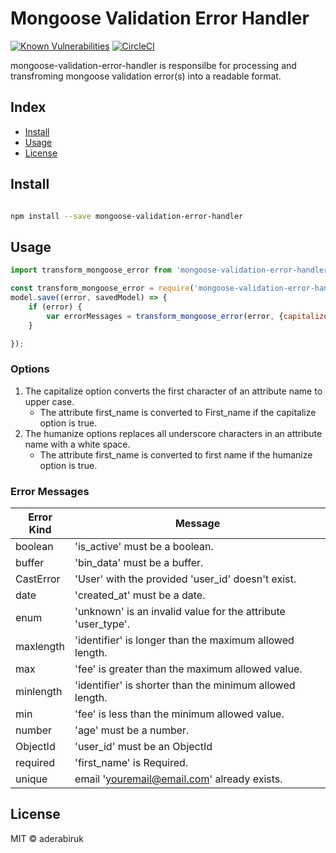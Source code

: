 # Mongoose Validation Error Handler

[![Known Vulnerabilities](https://snyk.io/test/github/aderabiruk/mongoose-validation-error-handler/badge.svg?targetFile=package.json)](https://snyk.io/test/github/aderabiruk/mongoose-validation-error-handler?targetFile=package.json)
[![CircleCI](https://circleci.com/gh/aderabiruk/mongoose-validation-error-handler.svg?style=svg)](https://circleci.com/gh/aderabiruk/mongoose-validation-error-handler)

mongoose-validation-error-handler is responsilbe for processing and transfroming mongoose validation error(s) into a readable format.

## Index

* [Install](#install)
* [Usage](#usage)
* [License](#license)

## Install
```bash

npm install --save mongoose-validation-error-handler

```
## Usage
```js
import transform_mongoose_error from 'mongoose-validation-error-handler';

const transform_mongoose_error = require('mongoose-validation-error-handle');
model.save((error, savedModel) => {
	if (error) {
		var errorMessages = transform_mongoose_error(error, {capitalize: true, humanize: true});
	}

});
```
### Options
1. The capitalize option converts the first character of an attribute name to upper case.
    * The attribute first_name is converted to First_name if the capitalize option is true.
2. The humanize options replaces all underscore characters in an attribute name with a white space.
    * The attribute first_name is converted to first name if the humanize option is true.
    
### Error Messages
| Error Kind | Message |
|------------------------|---------------|
| boolean | 'is_active' must be a boolean. |
| buffer | 'bin_data' must be a buffer. |
| CastError | 'User' with the provided 'user_id' doesn't exist. |
| date | 'created_at' must be a date. |
| enum | 'unknown' is an invalid value for the attribute 'user_type'.|
| maxlength | 'identifier' is longer than the maximum allowed length. |
| max | 'fee' is greater than the maximum allowed value. |
| minlength | 'identifier' is shorter than the minimum allowed length. |
| min | 'fee' is less than the minimum allowed value. |
| number | 'age' must be a number. |
| ObjectId | 'user_id' must be an ObjectId |
| required | 'first_name' is Required. |
| unique | email 'youremail@email.com' already exists. |

## License
MIT ©  aderabiruk
